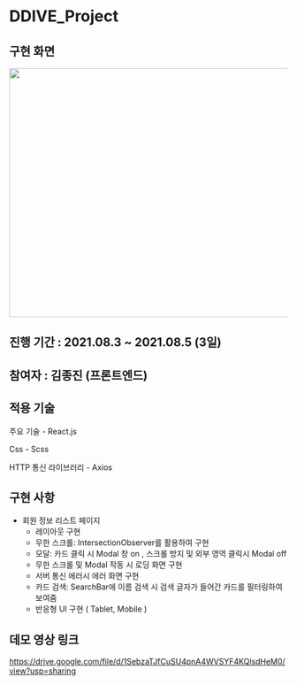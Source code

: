 # DDIVE_Project

## 구현 화면
<img src="https://media.vlpt.us/images/playck/post/85c3aee8-32d1-4699-8205-3c7f4d860da9/%E1%84%8B%E1%85%B5%E1%84%86%E1%85%B5%E1%84%8C%E1%85%B5%202021.%208.%206.%20%E1%84%8B%E1%85%A9%E1%84%8C%E1%85%A5%E1%86%AB%201.00.jpg" width="900px" height="450px"> 


## 진행 기간 : 2021.08.3 ~ 2021.08.5 (3일)

## 참여자 : 김종진 (프론트엔드)

## 적용 기술

주요 기술 - React.js

Css - Scss 

HTTP 통신 라이브러리 - Axios

## 구현 사항

- 회원 정보 리스트 페이지
  - 레이아웃 구현
  - 무한 스크롤: IntersectionObserver를 활용하여 구현
  - 모달: 카드 클릭 시 Modal 창 on , 스크롤 방지 및 외부 영역 클릭시 Modal off
  - 무한 스크롤 및 Modal 작동 시 로딩 화면 구현
  - 서버 통신 에러시 에러 화면 구현
  - 카드 검색: SearchBar에 이름 검색 시 검색 글자가 들어간 카드를 필터링하여 보여줌
  - 반응형 UI 구현 ( Tablet, Mobile )

## 데모 영상 링크 

https://drive.google.com/file/d/1SebzaTJfCuSU4pnA4WVSYF4KQlsdHeM0/view?usp=sharing
